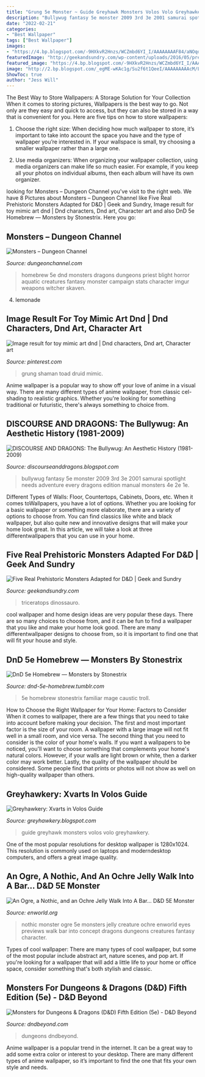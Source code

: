 ```yaml
---
title: "Grung 5e Monster ~ Guide Greyhawk Monsters Volos Volo Greyhawkery"
description: "Bullywug fantasy 5e monster 2009 3rd 3e 2001 samurai spotlight needs adventure every dragons edition manual monsters 4e 2e 1e"
date: "2022-02-21"
categories:
- "Best Wallpaper"
tags: ["Best Wallpaper"]
images:
- "https://4.bp.blogspot.com/-9HXkvR2Hnzs/WCZmbd6YI_I/AAAAAAAAF84/aNOqdQp2wA4qgGgZVVupbKJSk8ggQPVHgCLcB/s1600/4569eaf90ab6c04.jpg"
featuredImage: "http://geekandsundry.com/wp-content/uploads/2016/05/prehistoric-featured.png"
featured_image: "https://4.bp.blogspot.com/-9HXkvR2Hnzs/WCZmbd6YI_I/AAAAAAAAF84/aNOqdQp2wA4qgGgZVVupbKJSk8ggQPVHgCLcB/s1600/4569eaf90ab6c04.jpg"
image: "http://2.bp.blogspot.com/_egME-wKAc1g/Su2f6t1QeeI/AAAAAAAAAcM/LNqNDOEQzao/s400/Bullywug_3E+2001.jpg"
ShowToc: true
author: "Jess Will"
---
```



The Best Way to Store Wallpapers: A Storage Solution for Your Collection
When it comes to storing pictures, Wallpapers is the best way to go. Not only are they easy and quick to access, but they can also be stored in a way that is convenient for you. Here are five tips on how to store wallpapers:
1) Choose the right size: When deciding how much wallpaper to store, it’s important to take into account the space you have and the type of wallpaper you’re interested in. If your wallspace is small, try choosing a smaller wallpaper rather than a large one.

2) Use media organizers: When organizing your wallpaper collection, using media organizers can make life so much easier. For example, if you keep all your photos on individual albums, then each album will have its own organizer.

	

		
looking for Monsters – Dungeon Channel you've visit to the right web. We have 8 Pictures about Monsters – Dungeon Channel like Five Real Prehistoric Monsters Adapted for D&amp;D | Geek and Sundry, Image result for toy mimic art dnd | Dnd characters, Dnd art, Character art and also DnD 5e Homebrew — Monsters by Stonestrix. Here you go:
		
    
## Monsters – Dungeon Channel

<img loading=lazy src="https://dungeonchannel.com/wp-content/uploads/2017/02/Day-8-Priest-of-Blight.jpg" onerror="this.onerror=null;this.src='https://tse2.mm.bing.net/th?id=OIP.GIWc87Vi0IiTVqdH3IKXqgHaGS&amp;pid=15.1';" alt="Monsters – Dungeon Channel">

_Source: dungeonchannel.com_

>homebrew 5e dnd monsters dragons dungeons priest blight horror aquatic creatures fantasy monster campaign stats character imgur weapons witcher skaven. 

	

4. lemonade 

    
## Image Result For Toy Mimic Art Dnd | Dnd Characters, Dnd Art, Character Art

<img loading=lazy src="https://i.pinimg.com/originals/41/ca/b2/41cab2e1011cae380d0e1c2a4f017eb1.jpg" onerror="this.onerror=null;this.src='https://tse3.mm.bing.net/th?id=OIP.f1A_FyOULx0xvZ167UYaYAHaHi&amp;pid=15.1';" alt="Image result for toy mimic art dnd | Dnd characters, Dnd art, Character art">

_Source: pinterest.com_

>grung shaman toad druid mimic. 

	

Anime wallpaper is a popular way to show off your love of anime in a visual way. There are many different types of anime wallpaper, from classic cel-shading to realistic graphics. Whether you're looking for something traditional or futuristic, there's always something to choice from.

    
## DISCOURSE AND DRAGONS: The Bullywug: An Aesthetic History (1981-2009)

<img loading=lazy src="http://2.bp.blogspot.com/_egME-wKAc1g/Su2f6t1QeeI/AAAAAAAAAcM/LNqNDOEQzao/s400/Bullywug_3E+2001.jpg" onerror="this.onerror=null;this.src='https://tse3.mm.bing.net/th?id=OIP.VRDi054r_SsbRf0TstqydQHaH2&amp;pid=15.1';" alt="DISCOURSE AND DRAGONS: The Bullywug: An Aesthetic History (1981-2009)">

_Source: discourseanddragons.blogspot.com_

>bullywug fantasy 5e monster 2009 3rd 3e 2001 samurai spotlight needs adventure every dragons edition manual monsters 4e 2e 1e. 

	

Different Types of Walls: Floor, Countertops, Cabinets, Doors, etc.
When it comes toWallpapers, you have a lot of options. Whether you are looking for a basic wallpaper or something more elaborate, there are a variety of options to choose from. You can find classics like white and black wallpaper, but also quite new and innovative designs that will make your home look great. In this article, we will take a look at three differentwallpapers that you can use in your home.

    
## Five Real Prehistoric Monsters Adapted For D&amp;D | Geek And Sundry

<img loading=lazy src="http://geekandsundry.com/wp-content/uploads/2016/05/prehistoric-featured.png" onerror="this.onerror=null;this.src='https://tse3.mm.bing.net/th?id=OIP.BnXjYlKYfNTTjPgBJU1g9QHaEK&amp;pid=15.1';" alt="Five Real Prehistoric Monsters Adapted for D&amp;D | Geek and Sundry">

_Source: geekandsundry.com_

>triceratops dinossauro. 

	

cool wallpaper and home design ideas are very popular these days. There are so many choices to choose from, and it can be fun to find a wallpaper that you like and make your home look good. There are many differentwallpaper designs to choose from, so it is important to find one that will fit your house and style.

    
## DnD 5e Homebrew — Monsters By Stonestrix

<img loading=lazy src="https://78.media.tumblr.com/26df270d047c15782465078212ea20ed/tumblr_o43htmlM5r1ukgbqco5_1280.jpg" onerror="this.onerror=null;this.src='https://tse3.mm.bing.net/th?id=OIP.shiVi5LnLI78ZMNZYnz9hwHaGS&amp;pid=15.1';" alt="DnD 5e Homebrew — Monsters by Stonestrix">

_Source: dnd-5e-homebrew.tumblr.com_

>5e homebrew stonestrix familiar mage caustic troll. 

	

How to Choose the Right Wallpaper for Your Home: Factors to Consider
When it comes to wallpaper, there are a few things that you need to take into account before making your decision. The first and most important factor is the size of your room. A wallpaper with a large image will not fit well in a small room, and vice versa. 
The second thing that you need to consider is the color of your home's walls. If you want a wallpapers to be noticed, you'll want to choose something that complements your home's natural colors. However, if your walls are light brown or white, then a darker color may work better. 
Lastly, the quality of the wallpaper should be considered. Some people find that prints or photos will not show as well on high-quality wallpaper than others.

    
## Greyhawkery: Xvarts In Volos Guide

<img loading=lazy src="https://4.bp.blogspot.com/-9HXkvR2Hnzs/WCZmbd6YI_I/AAAAAAAAF84/aNOqdQp2wA4qgGgZVVupbKJSk8ggQPVHgCLcB/s1600/4569eaf90ab6c04.jpg" onerror="this.onerror=null;this.src='https://tse2.mm.bing.net/th?id=OIP.Gl1KzIXsaz2c0J20g3aoGgHaJ4&amp;pid=15.1';" alt="Greyhawkery: Xvarts in Volos Guide">

_Source: greyhawkery.blogspot.com_

>guide greyhawk monsters volos volo greyhawkery. 

	

One of the most popular resolutions for desktop wallpaper is 1280x1024. This resolution is commonly used on laptops and moderndesktop computers, and offers a great image quality.

    
## An Ogre, A Nothic, And An Ochre Jelly Walk Into A Bar... D&amp;D 5E Monster

<img loading=lazy src="https://www.enworld.org/forum/attachment.php?attachmentid=62378&amp;d=1403768850" onerror="this.onerror=null;this.src='https://tse3.mm.bing.net/th?id=OIP.XAF-wBxNibckYC6jduwODQHaHa&amp;pid=15.1';" alt="An Ogre, a Nothic, and an Ochre Jelly Walk Into A Bar... D&amp;D 5E Monster">

_Source: enworld.org_

>nothic monster ogre 5e monsters jelly creature ochre enworld eyes previews walk bar into concept dragons dungeons creatures fantasy character. 

	

Types of cool wallpaper:
There are many types of cool wallpaper, but some of the most popular include abstract art, nature scenes, and pop art. If you're looking for a wallpaper that will add a little life to your home or office space, consider something that's both stylish and classic.

    
## Monsters For Dungeons &amp; Dragons (D&amp;D) Fifth Edition (5e) - D&amp;D Beyond

<img loading=lazy src="https://media-waterdeep.cursecdn.com/avatars/thumbnails/9170/34/1000/1000/637199798891855848.jpeg" onerror="this.onerror=null;this.src='https://tse3.mm.bing.net/th?id=OIP.-Vs2cCk6koDJanzhYpHIJAHaFx&amp;pid=15.1';" alt="Monsters for Dungeons &amp; Dragons (D&amp;D) Fifth Edition (5e) - D&amp;D Beyond">

_Source: dndbeyond.com_

>dungeons dndbeyond. 

	

Anime wallpaper is a popular trend in the internet. It can be a great way to add some extra color or interest to your desktop. There are many different types of anime wallpaper, so it’s important to find the one that fits your own style and needs.


